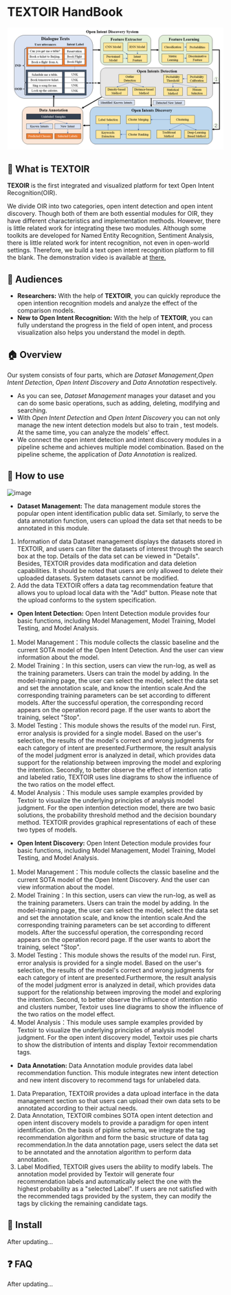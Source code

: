 

# TEXTOIR HandBook
![image](https://github.com/XTenLee/TEXTOIR-Lee/blob/main/image/handbook.png)


## :pushpin: What is TEXTOIR
**TEXOIR** is the first integrated and visualized platform for text Open Intent Recognition(OIR). 

We divide OIR into two categories, open intent detection and open intent discovery. Though both of them are both essential modules for OIR, they have different characteristics and implementation methods. However, there is little related work for integrating these two modules. Although some toolkits are developed for Named Entity Recognition, Sentiment Analysis, there is little related work for intent recognition, not even in open-world settings. Therefore, we build a text open intent recognition platform to fill the blank. The demonstration video is available at [there.](https://github.com/XTenLee/TEXTOIR)

## :couple: Audiences

* **Researchers:** With the help of **TEXTOIR**, you can quickly reproduce the open intention recognition models and analyze the effect of the comparison models.
* **New to Open Intent Recognition:** With the help of **TEXTOIR**, you can fully understand the progress in the field of open intent, and process visualization also helps you understand the model in depth.

## :house:  Overview
Our system consists of four parts, which are *Dataset Management*,*Open Intent Detection*, *Open Intent Discovery* and *Data Annotation* respectively. 
* As you can see, *Dataset Management* manages your dataset and you can do some basic operations, such as adding, deleting, modifying and searching.
* With *Open Intent Detection* and *Open Intent Discovery* you can not only manage the new intent detection models but also to train , test models. At the same time, you can analyze the models' effect. 
* We connect the open intent detection and intent discovery modules in a pipeline scheme and achieves multiple model combination. Based on the pipeline scheme, the application of *Data Annotation* is realized.

## :loudspeaker: How to use
![image](https://github.com/XTenLee/TEXTOIR/blob/main/image/handbook.png)
* **Dataset Management:**
The data management module stores the popular open intent identification public data set. Similarly, to serve the data annotation function, users can upload the data set that needs to be annotated in this module.

1. Information of data
Dataset management displays the datasets stored in TEXTOIR, and users can filter the datasets of interest through the search box at the top. Details of  the data set can be viewed in "Details".
Besides, TEXTOIR provides data modification and data deletion capabilities. It should be noted that users are only allowed to delete their uploaded datasets. System datasets cannot be modified.
2. Add the data
TEXTOIR offers a data tag recommendation feature that allows you to upload local data with the "Add" button. Please note that the upload conforms to the system specification.

* **Open Intent Detection:**
Open Intent Detection module provides four basic functions, including Model Management, Model Training, Model Testing, and Model Analysis.
1. Model Management：This module collects the classic baseline and the current SOTA model of the Open Intent Detection. And the user can view information about the model.
2. Model Training：In this section, users can view the run-log, as well as the training parameters. Users can train the model by adding. In the model-training page, the user can select the model, select the data set and set the annotation scale, and know the intention scale.And the corresponding training parameters can be set according to different models. After the successful operation, the corresponding record appears on the operation record page. If the user wants to abort the training, select "Stop".
3. Model Testing：This module shows the results of the model run. First, error analysis is provided for a single model. Based on the user's selection, the results of the model's correct and wrong judgments for each category of intent are presented.Furthermore, the result analysis of the model judgment error is analyzed in detail, which provides data support for the relationship between improving the model and exploring the intention. Secondly, to better observe the effect of intention ratio and labeled ratio, TEXTOIR uses line diagrams to show the influence of the two ratios on the model effect.
4. Model Analysis：This module uses sample examples provided by Textoir to visualize the underlying principles of analysis model judgment. For the open intention detection model, there are two basic solutions, the probability threshold method and the decision boundary method. TEXTOIR provides graphical representations of each of these two types of models.
* **Open Intent Discovery:**
Open Intent Detection module provides four basic functions, including Model Management, Model Training, Model Testing, and Model Analysis.
1. Model Management：This module collects the classic baseline and the current SOTA model of the Open Intent Discovery. And the user can view information about the model.
2. Model Training：In this section, users can view the run-log, as well as the training parameters. Users can train the model by adding. In the model-training page, the user can select the model, select the data set and set the annotation scale, and know the intention scale.And the corresponding training parameters can be set according to different models. After the successful operation, the corresponding record appears on the operation record page. If the user wants to abort the training, select "Stop".
3. Model Testing：This module shows the results of the model run. First, error analysis is provided for a single model. Based on the user's selection, the results of the model's correct and wrong judgments for each category of intent are presented.Furthermore, the result analysis of the model judgment error is analyzed in detail, which provides data support for the relationship between improving the model and exploring the intention. Second, to better observe the influence of intention ratio and clusters number, Textoir uses line diagrams to show the influence of the two ratios on the model effect.
4. Model Analysis：This module uses sample examples provided by Textoir to visualize the underlying principles of analysis model judgment. For the open intent discovery model, Textoir uses pie charts to show the distribution of intents and display Textoir recommendation tags.
* **Data Annotation:**
Data Annotation module provides data label recommendation function. This module integrates new intent detection and new intent discovery to recommend tags for unlabeled data.
1. Data Preparation, TEXTOIR provides a data upload interface in the data management section so that users can upload their own data sets to be annotated according to their actual needs.
2. Data Annotation, TEXTOIR combines SOTA open intent detection and open intent discovery models to provide a paradigm for open intent identification. On the basis of pipline schema, we integrate the tag recommendation algorithm and form the basic structure of data tag recommendation.In the data annotation page, users select the data set to be annotated and the annotation algorithm to perform data annotation.
3. Label Modified, TEXTOIR gives users the ability to modify labels. The annotation model provided by Textoir will generate four recommendation labels and automatically select the one with the highest probability as a "selected Label". If users are not satisfied with the recommended tags provided by the system, they can modify the tags by clicking the remaining candidate tags.


## :hammer: Install

After updating...

## :question: FAQ

After updating...


  
  
